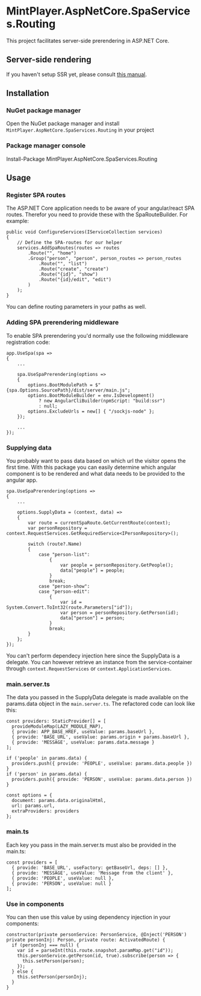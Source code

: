 # MintPlayer.AspNetCore.SpaServices.Routing
This project facilitates server-side prerendering in ASP.NET Core.

## Server-side rendering
If you haven't setup SSR yet, please consult <a href="https://medium.com/@pieterjandeclippel/server-side-rendering-in-asp-net-core-angular-6df7adacbdaa" target="_blank">this manual</a>.

## Installation
### NuGet package manager
Open the NuGet package manager and install `MintPlayer.AspNetCore.SpaServices.Routing` in your project
### Package manager console
Install-Package MintPlayer.AspNetCore.SpaServices.Routing

## Usage
### Register SPA routes
The ASP.NET Core application needs to be aware of your angular/react SPA routes.
Therefor you need to provide these with the SpaRouteBuilder. For example:

    public void ConfigureServices(IServiceCollection services)
    {
        // Define the SPA-routes for our helper
        services.AddSpaRoutes(routes => routes
            .Route("", "home")
            .Group("person", "person", person_routes => person_routes
                .Route("", "list")
                .Route("create", "create")
                .Route("{id}", "show")
                .Route("{id}/edit", "edit")
            )
        );
    }
    
You can define routing parameters in your paths as well.

### Adding SPA prerendering middleware
To enable SPA prerendering you'd normally use the following middleware registration code:

    app.UseSpa(spa =>
    {
        ...

        spa.UseSpaPrerendering(options =>
        {
            options.BootModulePath = $"{spa.Options.SourcePath}/dist/server/main.js";
            options.BootModuleBuilder = env.IsDevelopment()
                ? new AngularCliBuilder(npmScript: "build:ssr")
                : null;
            options.ExcludeUrls = new[] { "/sockjs-node" };
        });

        ...
    });
    
### Supplying data
You probably want to pass data based on which url the visitor opens the first time.
With this package you can easily determine which angular component is to be rendered and what data needs to be provided to the angular app.

    spa.UseSpaPrerendering(options =>
    {
        ...

        options.SupplyData = (context, data) =>
        {
            var route = currentSpaRoute.GetCurrentRoute(context);
            var personRepository = context.RequestServices.GetRequiredService<IPersonRepository>();

            switch (route?.Name)
            {
                case "person-list":
                    {
                        var people = personRepository.GetPeople();
                        data["people"] = people;
                    }
                    break;
                case "person-show":
                case "person-edit":
                    {
                        var id = System.Convert.ToInt32(route.Parameters["id"]);
                        var person = personRepository.GetPerson(id);
                        data["person"] = person;
                    }
                    break;
            }
        };
    });

You can't perform dependecy injection here since the SupplyData is a delegate.
You can however retrieve an instance from the service-container through `context.RequestServices` or `context.ApplicationServices`.

### main.server.ts
The data you passed in the SupplyData delegate is made available on the params.data object in the `main.server.ts`.
The refactored code can look like this:

    const providers: StaticProvider[] = [
      provideModuleMap(LAZY_MODULE_MAP),
      { provide: APP_BASE_HREF, useValue: params.baseUrl },
      { provide: 'BASE_URL', useValue: params.origin + params.baseUrl },
      { provide: 'MESSAGE', useValue: params.data.message }
    ];

    if ('people' in params.data) {
      providers.push({ provide: 'PEOPLE', useValue: params.data.people })
    }
    if ('person' in params.data) {
      providers.push({ provide: 'PERSON', useValue: params.data.person })
    }

    const options = {
      document: params.data.originalHtml,
      url: params.url,
      extraProviders: providers
    };

### main.ts
Each key you pass in the main.server.ts must also be provided in the main.ts:

    const providers = [
      { provide: 'BASE_URL', useFactory: getBaseUrl, deps: [] },
      { provide: 'MESSAGE', useValue: 'Message from the client' },
      { provide: 'PEOPLE', useValue: null },
      { provide: 'PERSON', useValue: null }
    ];

### Use in components
You can then use this value by using dependency injection in your components:

    constructor(private personService: PersonService, @Inject('PERSON') private personInj: Person, private route: ActivatedRoute) {
      if (personInj === null) {
        var id = parseInt(this.route.snapshot.paramMap.get("id"));
        this.personService.getPerson(id, true).subscribe(person => {
          this.setPerson(person);
        });
      } else {
        this.setPerson(personInj);
      }
    }
